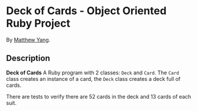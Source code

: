 # Deck of Cards - Object Oriented Ruby Project

By [Matthew Yang](http://www.matthewgyang.com).

## Description
**Deck of Cards** A Ruby program with 2 classes: `Deck` and `Card`.  The `Card` class creates an instance of a card, the `Deck` class creates a deck full of cards.

There are tests to verify there are 52 cards in the deck and 13 cards of each suit.
